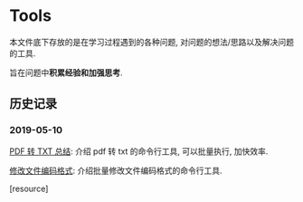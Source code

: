 # Tools
本文件底下存放的是在学习过程遇到的各种问题, 对问题的想法/思路以及解决问题的工具.

旨在问题中**积累经验和加强思考**. 

## 历史记录
### 2019-05-10

[PDF 转 TXT 总结](https://github.com/focusxyhoo/my-notebook/blob/master/Tools/PDF%20%E8%BD%AC%20TXT%20%E6%80%BB%E7%BB%93.md): 介绍 pdf 转 txt 的命令行工具, 可以批量执行, 加快效率.

[修改文件编码格式](https://github.com/focusxyhoo/my-notebook/blob/master/Tools/%E4%BF%AE%E6%94%B9%E6%96%87%E4%BB%B6%E7%BC%96%E7%A0%81%E6%A0%BC%E5%BC%8F.md): 介绍批量修改文件编码格式的命令行工具.

[resource]
